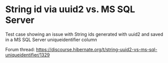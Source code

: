 # String id via uuid2 vs. MS SQL Server

Test case showing an issue with  String ids generated with uuid2 and saved in a MS SQL Server uniqueidentifier column

Forum thread: https://discourse.hibernate.org/t/string-uuid2-vs-ms-sql-uniqueidentifier/1329